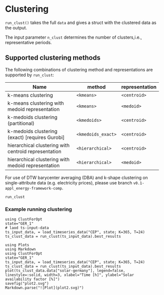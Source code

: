 # Clustering

`run_clust()` takes the full `data` and gives a struct with the clustered data as the output.   

The input parameter `n_clust` determines the number of clusters,i.e., representative periods.

## Supported clustering methods

The following combinations of clustering method and representations are supported by `run_clust`:

Name | method | representation
---- | --------------- | -----------------------
k-means clustering | `<kmeans>` | `<centroid>`
k-means clustering with medoid representation | `<kmeans>` | `<medoid>`
k-medoids clustering (partitional) | `<kmedoids>` | `<centroid>`
k-medoids clustering (exact) [requires Gurobi] | `<kmedoids_exact>` | `<centroid>`
hierarchical clustering with centroid representation | `<hierarchical>` | `<centroid>`
hierarchical clustering with medoid representation | `<hierarchical>` | `<medoid>`

For use of DTW barycenter averaging (DBA) and k-shape clustering on single-attribute data (e.g. electricity prices), please use branch `v0.1-appl_energy-framework-comp`.

```@docs
run_clust
```

### Example running clustering
```@example
using ClustForOpt
state="GER_1"
# laod ts-input-data
ts_input_data, = load_timeseries_data("CEP", state; K=365, T=24)
ts_clust_data = run_clust(ts_input_data).best_results
```

```@eval
using Plots
using Markdown
using ClustForOpt
state="GER_1"
ts_input_data, = load_timeseries_data("CEP", state; K=365, T=24)
ts_clust_data = run_clust(ts_input_data).best_results
plot(ts_clust_data.data["solar-germany"], legend=false, linestyle=:solid, width=3, xlabel="Time [h]", ylabel="Solar availability factor [%]")
savefig("plot2.svg")
Markdown.parse("![Plot](plot2.svg)")
```
